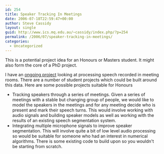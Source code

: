 ```yaml
---
id: 254
title: Speaker Tracking In Meetings
date: 2006-07-18T22:59:47+00:00
author: Steve Cassidy
layout: single
guid: http://www.ics.mq.edu.au/~cassidy/index.php/?p=254
permalink: /2006/07/speaker-tracking-in-meetings/
categories:
  - Uncategorized
---
```

This is a potential project idea for an Honours or Masters student. It might also form the core of a PhD project. 

I have an [ongoing project](http://www.clt.mq.edu.au/Research/Projects/meeting/) looking at processing speech recorded in meeting rooms. There are a number of student projects which could be built around this data. Here are some possible projects suitable for Honours 

  * Tracking speakers through a series of meetings. Given a series of meetings with a stable but changing group of people, we would like to model the speakers in the meetings and for any meeting decide who is present and mark their speech turns. This would involve working with audio signals and building speaker models as well as working with the results of an existing speech segmentation system.
  * Integrating multiple microphone signals to improve speaker segmentation. This will involve quite a bit of low level audio processing so would be suitable for someone who had an interest in numerical algorithms. There is some existing code to build upon so you wouldn't be starting from scratch.
